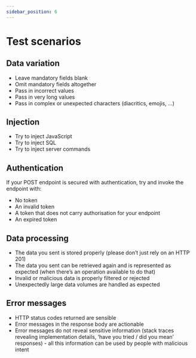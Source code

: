 ```yaml
---
sidebar_position: 6
---
```


# Test scenarios

## Data variation

- Leave mandatory fields blank
- Omit mandatory fields altogether
- Pass in incorrect values
- Pass in very long values
- Pass in complex or unexpected characters (diacritics, emojis, …)

## Injection

- Try to inject JavaScript
- Try to inject SQL
- Try to inject server commands

## Authentication

If your POST endpoint is secured with authentication, try and invoke the
endpoint with:

- No token
- An invalid token
- A token that does not carry authorisation for your endpoint
- An expired token

## Data processing

- The data you sent is stored properly (please don’t just rely on an HTTP 201)
- The data you sent can be retrieved again and is represented as expected (when
  there’s an operation available to do that)
- Invalid or malicious data is properly filtered or rejected
- Unexpectedly large data volumes are handled as expected

## Error messages

- HTTP status codes returned are sensible
- Error messages in the response body are actionable
- Error messages do not reveal sensitive information (stack traces revealing
  implementation details, ‘have you tried / did you mean’ responses) - all this
  information can be used by people with malicious intent
